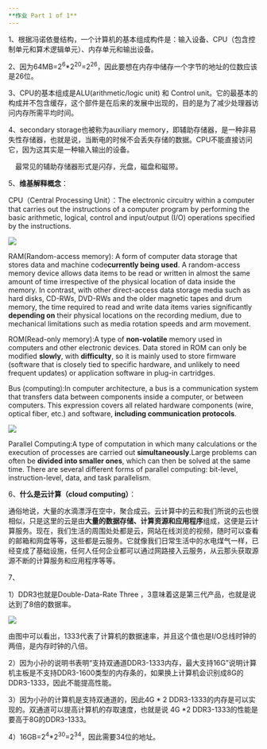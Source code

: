 ```yaml
---
**作业 Part 1 of 1**
---
```


1、根据冯诺依曼结构，一个计算机的基本组成构件是：输入设备、CPU（包含控制单元和算术逻辑单元）、内存单元和输出设备。

2、因为64MB=2<sup>6</sup>*2<sup>20</sup>=2<sup>26</sup>，因此要想在内存中储存一个字节的地址的位数应该是26位。

3、CPU的基本组成是ALU(arithmetic/logic unit) 和 Control unit。它的最基本的构成并不包含缓存，这个部件是在后来的发展中出现的，目的是为了减少处理器访问内存所需平均时间。

4、secondary storage也被称为auxiliary memory，即辅助存储器，是一种非易失性存储器，也就是说，当断电的时候不会丢失存储的数据。CPU不能直接访问它，因为这其实是一种输入输出的设备。

&#8195;最常见的辅助存储器形式是闪存，光盘，磁盘和磁带。

5、**维基解释概念**：

CPU（Central Processing Unit）：The electronic circuitry within a computer that carries out the instructions of a computer program by performing the basic arithmetic, logical, control and input/output (I/O) operations specified by the instructions.

![](https://github.com/GUOJIAYII/swi-homework/blob/gh-pages/images/cpu.jpg?raw=true)

RAM(Random-access memory): A form of computer data storage that stores data and machine code**currently being used**. A random-access memory device allows data items to be read or written in almost the same amount of time irrespective of the physical location of data inside the memory.  In contrast, with other direct-access data storage media such as hard disks, CD-RWs, DVD-RWs and the older magnetic tapes and drum memory, the time required to read and write data items varies significantly **depending on** their physical locations on the recording medium, due to mechanical limitations such as media rotation speeds and arm movement.

ROM(Read-only memory):A type of **non-volatile** memory used in computers and other electronic devices. Data stored in ROM can only be modified **slowly**, with **difficulty**, so it is mainly used to store firmware (software that is closely tied to specific hardware, and unlikely to need frequent updates) or application software in plug-in cartridges.

Bus (computing):In computer architecture, a bus is a communication system that transfers data between components inside a computer, or between computers. This expression covers all related hardware components (wire, optical fiber, etc.) and software, **including communication protocols**.

![](https://github.com/GUOJIAYII/swi-homework/blob/gh-pages/images/system_bus.png?raw=true)

Parallel Computing:A type of computation in which many calculations or the execution of processes are carried out **simultaneously**.Large problems can often be **divided into smaller ones**, which can then be solved at the same time. There are several different forms of parallel computing: bit-level, instruction-level, data, and task parallelism.

6、**什么是云计算（cloud computing）**：

通俗地说，大量的水滴漂浮在空中，聚合成云。云计算中的云和我们所说的云也很相似，只是这里的云是由**大量的数据存储、计算资源和应用程序**组成，这便是云计算服务。现在，我们生活的周围处处都是云，网站在线浏览的视频，随时可以查看的邮箱和网盘等等，这些都是云服务。它就像我们日常生活中的水电煤气一样，已经变成了基础设施，任何人任何企业都可以通过网路接入云服务，从云那头获取源源不断的计算服务和应用程序等等。

 
7、

1）DDR3也就是Double-Data-Rate Three ，3意味着这是第三代产品，也就是说达到了8倍的数据率。

![](https://github.com/GUOJIAYII/swi-homework/blob/gh-pages/images/ddr3.png?raw=true)

由图中可以看出，1333代表了计算机的数据速率，并且这个值也是I/O总线时钟的两倍，是内存时钟的八倍。

2）因为小孙的说明书表明“支持双通道DDR3-1333内存，最大支持16G”说明计算机主板是不支持DDR3-1600类型的内存条的，如果换上计算机会识别成8G的DDR3-1333，因此不能提高性能。

3）因为小孙的计算机是支持双通道的，因此4G * 2 DDR3-1333的内存是可以实现的。双通道可以提高计算机的存取速度，也就是说 4G *2 DDR3-1333的性能是要高于8G的DDR3-1333。

4）16GB=2<sup>4</sup>*2<sup>30</sup>=2<sup>34</sup>，因此需要34位的地址。